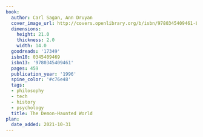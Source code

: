 ```yaml
---
book:
  author: Carl Sagan, Ann Druyan
  cover_image_url: http://covers.openlibrary.org/b/isbn/9780345409461-L.jpg
  dimensions:
    height: 21.0
    thickness: 2.0
    width: 14.0
  goodreads: '17349'
  isbn10: 0345409469
  isbn13: '9780345409461'
  pages: 459
  publication_year: '1996'
  spine_color: '#c76e48'
  tags:
  - philosophy
  - tech
  - history
  - psychology
  title: The Demon-Haunted World
plan:
  date_added: 2021-10-31
---
```

